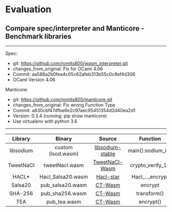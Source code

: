 # Evaluation

## Compare spec/interpreter and Manticore - Benchmark libraries

---

Spec: 

  - git: https://github.com/romits800/wasm_interpreter.git
  - changes\_from\_original: Fix for OCaml 4.06
  - Commit: aa588a2b0fea4c05c62afeb313b55c0c8ef4d306
  - OCaml Version 4.06
  
Manticore:

  - git: https://github.com/romits800/manticore.git
  - changes\_from\_original: Fix wrong Function Type
  - Commit: a830cbf47dfbe6e2c97aec95451354d2d40ea2d1 
  - Version: 0.3.4 (running: pip show manticore)
  - Use virtualenv with python 3.6
---



| Library   | Binary            | Source            | Function          | Spec         | Manticore |
|:---------:|:-----------------:|:-----------------:|:-----------------:|:------------:|:---------:|
| libsodium | custom (lsod.wasm)|[libsodium-stable](https://github.com/jedisct1/libsodium)   |main():sodium\_init| -            | -         |
| TweetNaCl | tweetNacl.wasm    |[TweetNaCl-Wasm](https://github.com/TorstenStueber/TweetNacl-WebAssembly) |crypto\_verify\_16 | 256,256      | 256,256   |
| HACL\*    | Hacl_Salsa20.wasm |[Hacl-star](https://github.com/project-everest/hacl-star/tree/master/dist/wasm)  |Hacl\_..\_encrypt  | 0,0,1024,..  |symb,0,1024,..|
| Salsa20   | pub\_salsa20.wasm |[CT-Wasm](https://github.com/PLSysSec/ct-wasm-ports)        |encrypt            | 100          | symb      |
| SHA-256   | pub\_sha256.wasm  |[CT-Wasm](https://github.com/PLSysSec/ct-wasm-ports)        |transform()        |  -           |   -       |
| TEA       | pub\_tea.wasm     |[CT-Wasm](https://github.com/PLSysSec/ct-wasm-ports)        |encrypt()          |  -           |   -       |



